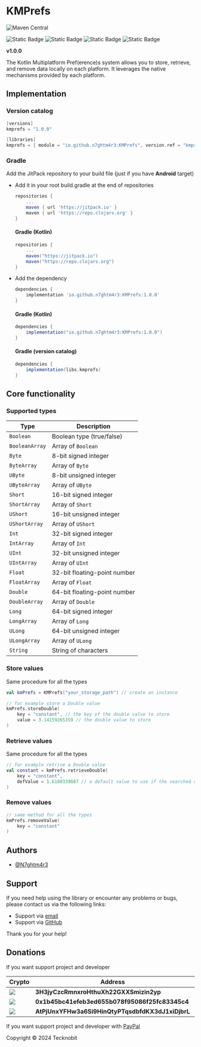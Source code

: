 # KMPrefs

![Maven Central](https://img.shields.io/maven-central/v/io.github.n7ghtm4r3/KMPrefs.svg?label=Maven%20Central)

![Static Badge](https://img.shields.io/badge/android-4280511051?link=https%3A%2F%2Fimg.shields.io%2Fbadge%2Fandroid-4280511051)
![Static Badge](https://img.shields.io/badge/ios-445E91?link=https%3A%2F%2Fimg.shields.io%2Fbadge%2Fandroid-4280511051)
![Static Badge](https://img.shields.io/badge/desktop-006874?link=https%3A%2F%2Fimg.shields.io%2Fbadge%2Fandroid-4280511051)
![Static Badge](https://img.shields.io/badge/wasmjs-834C74?link=https%3A%2F%2Fimg.shields.io%2Fbadge%2Fandroid-4280511051)

**v1.0.0**

The Kotlin Multiplatform Pref(erence)s system allows you to store, retrieve, and remove data locally on each platform.
It leverages the native mechanisms provided by each platform.

## Implementation

### Version catalog

```gradle
[versions]
kmprefs = "1.0.0"

[libraries]
kmprefs = { module = "io.github.n7ghtm4r3:KMPrefs", version.ref = "kmprefs" }
```

### Gradle

Add the JitPack repository to your build file (just if you have **Android** target)

- Add it in your root build.gradle at the end of repositories

    ```gradle
    repositories {
        ...
        maven { url 'https://jitpack.io' }
        maven { url 'https://repo.clojars.org' }
    }
    ```

  #### Gradle (Kotlin)

    ```gradle
    repositories {
        ...
        maven("https://jitpack.io")
        maven("https://repo.clojars.org")
    }
    ```

- Add the dependency

    ```gradle
    dependencies {
        implementation 'io.github.n7ghtm4r3:KMPrefs:1.0.0'
    }
    ```

  #### Gradle (Kotlin)

    ```gradle
    dependencies {
        implementation("io.github.n7ghtm4r3:KMPrefs:1.0.0")
    }
    ```

  #### Gradle (version catalog)

    ```gradle
    dependencies {
        implementation(libs.kmprefs)
    }
    ```

## Core functionality

### Supported types

| **Type**         | **Description**                            |
|------------------|--------------------------------------------|
| `Boolean`        | Boolean type (true/false)                  |
| `BooleanArray`   | Array of `Boolean`                         |
| `Byte`           | 8-bit signed integer                       |
| `ByteArray`      | Array of `Byte`                            |
| `UByte`          | 8-bit unsigned integer                     |
| `UByteArray`     | Array of `UByte`                           |
| `Short`          | 16-bit signed integer                      |
| `ShortArray`     | Array of `Short`                           |
| `UShort`         | 16-bit unsigned integer                    |
| `UShortArray`    | Array of `UShort`                          |
| `Int`            | 32-bit signed integer                      |
| `IntArray`       | Array of `Int`                             |
| `UInt`           | 32-bit unsigned integer                    |
| `UIntArray`      | Array of `UInt`                            |
| `Float`          | 32-bit floating-point number               |
| `FloatArray`     | Array of `Float`                           |
| `Double`         | 64-bit floating-point number               |
| `DoubleArray`    | Array of `Double`                          |
| `Long`           | 64-bit signed integer                      |
| `LongArray`      | Array of `Long`                            |
| `ULong`          | 64-bit unsigned integer                    |
| `ULongArray`     | Array of `ULong`                           |
| `String`         | String of characters                       |

### Store values

Same procedure for all the types

```kotlin
val kmPrefs = KMPrefs("your_storage_path") // create an instance

// for example store a Double value
kmPrefs.storeDouble(
    key = "constant", // the key of the double value to store
    value = 3.14159265359 // the double value to store
)
```

### Retrieve values

Same procedure for all the types

```kotlin
// for example retrive a Double value
val constant = kmPrefs.retrieveDouble(
    key = "constant",
    defValue = 1.6180339887 // a default value to use if the searched one is not stored yet
)
```

### Remove values

```kotlin
// same method for all the types
kmPrefs.removeValue(
    key = "constant"
)  
```

## Authors

- [@N7ghtm4r3](https://www.github.com/N7ghtm4r3)

## Support

If you need help using the library or encounter any problems or bugs, please contact us via the
following links:

- Support via <a href="mailto:infotecknobitcompany@gmail.com">email</a>
- Support via <a href="https://github.com/N7ghtm4r3/KMPrefs/issues/new">GitHub</a>

Thank you for your help!

## Donations

If you want support project and developer

| Crypto                                                                                              | Address                                          | Network  |
|-----------------------------------------------------------------------------------------------------|--------------------------------------------------|----------|
| ![](https://img.shields.io/badge/Bitcoin-000000?style=for-the-badge&logo=bitcoin&logoColor=white)   | **3H3jyCzcRmnxroHthuXh22GXXSmizin2yp**           | Bitcoin  |
| ![](https://img.shields.io/badge/Ethereum-3C3C3D?style=for-the-badge&logo=Ethereum&logoColor=white) | **0x1b45bc41efeb3ed655b078f95086f25fc83345c4**   | Ethereum |
| ![](https://img.shields.io/badge/Solana-000?style=for-the-badge&logo=Solana&logoColor=9945FF)       | **AtPjUnxYFHw3a6Si9HinQtyPTqsdbfdKX3dJ1xiDjbrL** | Solana   |

If you want support project and developer
with <a href="https://www.paypal.com/donate/?hosted_button_id=5QMN5UQH7LDT4">PayPal</a>

Copyright © 2024 Tecknobit

